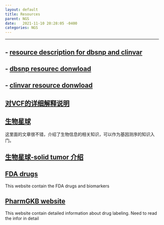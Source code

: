```yaml
---
layout: default
title: Resources
parent: NGS
date:   2021-11-10 20:28:05 -0400
categories: NGS
---
```



---
##  - [resource description for dbsnp and clinvar](https://www.ncbi.nlm.nih.gov/variation/docs/human_variation_vcf/)

## - [dbsnp resourec donwload](https://ftp.ncbi.nih.gov/snp/organisms/human_9606/VCF/)

## - [clinvar resource donwload](https://ftp.ncbi.nlm.nih.gov/pub/clinvar/)

## [对VCF的详细解释说明](https://www.jieandze1314.com/post/cnposts/60/)

## [生物星球](https://www.jieandze1314.com/post/enposts/cancer-biology/)

这里面的文章很不错，介绍了生物信息的相关知识，可以作为基因测序的知识入门。

## [生物星球-solid tumor 介绍](https://www.jieandze1314.com/post/cnposts/102/)

## [FDA drugs](https://www.fda.gov/drugs/science-and-research-drugs/table-pharmacogenomic-biomarkers-drug-labeling)

This website contain the FDA drugs and biomarkers

## [PharmGKB website](https://www.pharmgkb.org/downloads)

This website contain detailed information about drug labeling. Need to read the infor in detail
